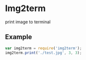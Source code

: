 Img2term
=====================
print image to terminal

Example
---------
```javascript
var img2term = require('img2term');
img2term.print('./test.jpg', 3, 3);
```